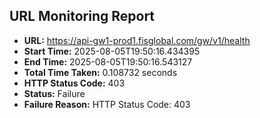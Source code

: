 ## URL Monitoring Report

- **URL:** https://api-gw1-prod1.fisglobal.com/gw/v1/health
- **Start Time:** 2025-08-05T19:50:16.434395
- **End Time:** 2025-08-05T19:50:16.543127
- **Total Time Taken:** 0.108732 seconds
- **HTTP Status Code:** 403
- **Status:** Failure
- **Failure Reason:** HTTP Status Code: 403
